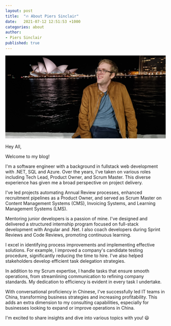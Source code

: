 ```yaml
---
layout: post
title:  "🔥 About Piers Sinclair"
date:   2021-07-12 12:51:53 +1000
categories: about
author:
- Piers Sinclair
published: true
---
```

![Piers Sinclair](/assets/images/2021-07-12-piers.jpg)

Hey All,

Welcome to my blog!

I'm a software engineer with a background in fullstack web development with .NET, SQL and Azure. Over the years, I've taken on various roles including Tech Lead, Product Owner, and Scrum Master. This diverse experience has given me a broad perspective on project delivery.

I've led projects automating Annual Review processes, enhanced recruitment pipelines as a Product Owner, and served as Scrum Master on Content Management Systems (CMS), Invoicing Systems, and Learning Management Systems (LMS).

Mentoring junior developers is a passion of mine. I've designed and delivered a structured internship program focused on full-stack development with Angular and .Net. I also coach developers during Sprint Reviews and Code Reviews, promoting continuous learning.

I excel in identifying process improvements and implementing effective solutions. For example, I improved a company's candidate testing procedure, significantly reducing the time to hire. I've also helped stakeholders develop efficient task delegation strategies.

In addition to my Scrum expertise, I handle tasks that ensure smooth operations, from streamlining communication to refining company standards. My dedication to efficiency is evident in every task I undertake.

With conversational proficiency in Chinese, I've successfully led IT teams in China, transforming business strategies and increasing profitability. This adds an extra dimension to my consulting capabilities, especially for businesses looking to expand or improve operations in China.

I'm excited to share insights and dive into various topics with you! 😃

